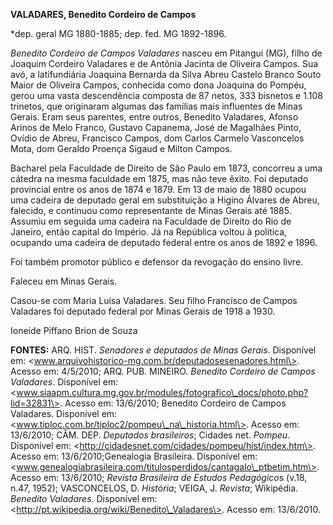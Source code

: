 **VALADARES, Benedito Cordeiro de Campos**

\*dep. geral MG 1880-1885; dep. fed. MG 1892-1896.

*Benedito Cordeiro de Campos Valadares* nasceu em Pitangui (MG), filho
de Joaquim Cordeiro Valadares e de Antônia Jacinta de Oliveira Campos.
Sua avó, a latifundiária Joaquina Bernarda da Silva Abreu Castelo Branco
Souto Maior de Oliveira Campos, conhecida como dona Joaquina do Pompéu,
gerou uma vasta descendência composta de 87 netos, 333 bisnetos e 1.108
trinetos, que originaram algumas das famílias mais influentes de Minas
Gerais. Eram seus parentes, entre outros, Benedito Valadares, Afonso
Arinos de Melo Franco, Gustavo Capanema, José de Magalhães Pinto, Ovídio
de Abreu, Francisco Campos, dom Carlos Carmelo Vasconcelos Mota, dom
Geraldo Proença Sigaud e Milton Campos.

Bacharel pela Faculdade de Direito de São Paulo em 1873, concorreu a uma
cátedra na mesma faculdade em 1875, mas não teve êxito. Foi deputado
provincial entre os anos de 1874 e 1879. Em 13 de maio de 1880 ocupou
uma cadeira de deputado geral em substituição a Higino Álvares de Abreu,
falecido, e continuou como representante de Minas Gerais até 1885.
Assumiu em seguida uma cadeira na Faculdade de Direito do Rio de
Janeiro, então capital do Império. Já na República voltou à política,
ocupando uma cadeira de deputado federal entre os anos de 1892 e 1896.

Foi também promotor público e defensor da revogação do ensino livre.

Faleceu em Minas Gerais.

Casou-se com Maria Luísa Valadares. Seu filho Francisco de Campos
Valadares foi deputado federal por Minas Gerais de 1918 a 1930.

Ioneide Piffano Brion de Souza

**FONTES:** ARQ. HIST. *Senadores e deputados de Minas Gerais*.
Disponível em:
\<www.arquivohistorico-mg.com.br/deputadosesenadores.html\>. Acesso em:
4/5/2010; ARQ. PUB. MINEIRO. *Benedito Cordeiro de Campos Valadares*.
Disponível em:
\<www.siaapm.cultura.mg.gov.br/modules/fotografico\_docs/photo.php?lid=32831\>.
Acesso em: 13/6/2010; Benedito Cordeiro de Campos Valadares. Disponível
em: \<www.tiploc.com.br/tiploc2/pompeu\_na\_historia.html\>. Acesso em:
13/6/2010; CÂM. DEP. *Deputados brasileiros*; Cidades net. *Pompeu*.
Disponível em: \<http://cidadesnet.com/cidades/pompeu/hist/index.htm\>.
Acesso em: 13/6/2010;Genealogia Brasileira. Disponível em:
\<www.genealogiabrasileira.com/titulosperdidos/cantagalo\_ptbetim.htm\>.
Acesso em: 13/6/2010; *Revista Brasileira de Estudos Pedagógico*s (v.18,
n.47, 1952); VASCONCELOS, D. *História*; VEIGA, J. *Revista*; Wikipédia.
*Benedito Valadares*. Disponível em:
\<http://pt.wikipedia.org/wiki/Benedito\_Valadares\>. Acesso em:
13/6/2010.

